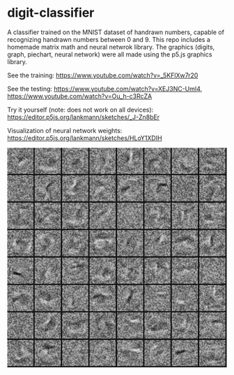 # digit-classifier
A classifier trained on the MNIST dataset of handrawn numbers, capable of recognizing handrawn numbers between 0 and 9. This repo includes a homemade matrix math and neural netwrok library. The graphics (digits, graph, piechart, neural network) were all made using the p5.js graphics library.

See the training: https://www.youtube.com/watch?v=_5KFlXw7r20

See the testing: https://www.youtube.com/watch?v=XEJ3NC-UmI4, https://www.youtube.com/watch?v=Ou_h-c3RcZA

Try it yourself (note: does not work on all devices): https://editor.p5js.org/lankmann/sketches/_J-Zn8bEr

Visualization of neural network weights: https://editor.p5js.org/lankmann/sketches/HLoY1XDIH


![Neural Network Weights](https://github.com/lankmann/digit-classifier/blob/main/weights.png?raw=true)
